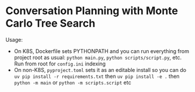 # Conversation Planning with Monte Carlo Tree Search

Usage:

- On K8S, Dockerfile sets PYTHONPATH and you can run everything from project root as usual: `python main.py`, `python scripts/script.py`, etc.  Run from root for `config.ini` indexing
- On non-K8S, `pyproject.toml` sets it as an editable install so you can do `uv pip install -r requirements.txt` then `uv pip install -e .` then `python -m main` or `python -m scripts.script` etc